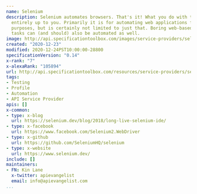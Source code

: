 ```yaml
---
name: Selenium
description: Selenium automates browsers. That's it! What you do with that power is
  entirely up to you. Primarily it is for automating web applications for testing
  purposes, but is certainly not limited to just that. Boring web-based administration
  tasks can (and should) also be automated as well.
image: http://api.specificationtoolbox.com/images/service-providers/selenium.jpg
created: "2020-12-23"
modified: 2020-12-24PST10:00:00-28800
specificationVersion: "0.14"
x-rank: "7"
x-alexaRank: "105894"
url: http://api.specificationtoolbox.com/resources/service-providers/selenium/
tags:
- Testing
- Profile
- Automation
- API Service Provider
apis: []
x-common:
- type: x-blog
  url: https://selenium.dev/blog/2018/long-live-selenium-ide/
- type: x-facebook
  url: https://www.facebook.com/Selenium2.WebDriver
- type: x-github
  url: https://github.com/SeleniumHQ/selenium
- type: x-website
  url: https://www.selenium.dev/
include: []
maintainers:
- FN: Kin Lane
  x-twitter: apievangelist
  email: info@apievangelist.com
...
```


